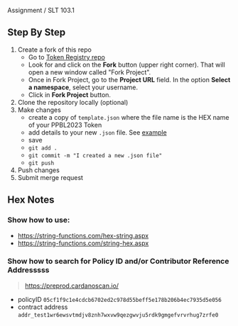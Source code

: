 Assignment / SLT 103.1

## Step By Step
1. Create a fork of this repo
    - Go to [Token Registry repo](https://gitlab.com/gimbalabs/ppbl-2023/ppbl-2023-token-registry)
    - Look for and click on the **Fork** button (upper right corner). That will open a new window called "Fork Project".  
    - Once in Fork Project, go to the **Project URL** field. In the option **Select a namespace**, select your username.
    - Click in **Fork Project** button.
2. Clone the repository locally (optional)
3. Make changes
    - create a copy of `template.json` where the file name is the HEX name of your PPBL2023 Token
    - add details to your new `.json` file. See [example](/mappings/5050424c3230323344656d6f4765726f6c616d6f.json)
    - save
    - `git add .`
    - `git commit -m "I created a new .json file"`
    - `git push`
4. Push changes
5. Submit merge request


## Hex Notes
### Show how to use:
- https://string-functions.com/hex-string.aspx
- https://string-functions.com/string-hex.aspx

### Show how to search for Policy ID and/or Contributor Reference Addresssss
> https://preprod.cardanoscan.io/
- policyID `05cf1f9c1e4cdcb6702ed2c978d55beff5e178b206b4ec7935d5e056`
- contract address `addr_test1wr6ewsvtmdjv8znh7wxvw9qezgwvju5rdk9gmgefvrvrhug7zrfe0`

